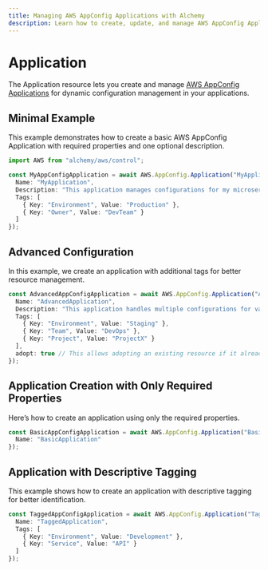 ```yaml
---
title: Managing AWS AppConfig Applications with Alchemy
description: Learn how to create, update, and manage AWS AppConfig Applications using Alchemy Cloud Control.
---
```


# Application

The Application resource lets you create and manage [AWS AppConfig Applications](https://docs.aws.amazon.com/appconfig/latest/userguide/) for dynamic configuration management in your applications.

## Minimal Example

This example demonstrates how to create a basic AWS AppConfig Application with required properties and one optional description.

```ts
import AWS from "alchemy/aws/control";

const MyAppConfigApplication = await AWS.AppConfig.Application("MyApplication", {
  Name: "MyApplication",
  Description: "This application manages configurations for my microservices.",
  Tags: [
    { Key: "Environment", Value: "Production" },
    { Key: "Owner", Value: "DevTeam" }
  ]
});
```

## Advanced Configuration

In this example, we create an application with additional tags for better resource management.

```ts
const AdvancedAppConfigApplication = await AWS.AppConfig.Application("AdvancedApplication", {
  Name: "AdvancedApplication",
  Description: "This application handles multiple configurations for various services.",
  Tags: [
    { Key: "Environment", Value: "Staging" },
    { Key: "Team", Value: "DevOps" },
    { Key: "Project", Value: "ProjectX" }
  ],
  adopt: true // This allows adopting an existing resource if it already exists
});
```

## Application Creation with Only Required Properties

Here’s how to create an application using only the required properties.

```ts
const BasicAppConfigApplication = await AWS.AppConfig.Application("BasicApplication", {
  Name: "BasicApplication"
});
```

## Application with Descriptive Tagging

This example shows how to create an application with descriptive tagging for better identification.

```ts
const TaggedAppConfigApplication = await AWS.AppConfig.Application("TaggedApplication", {
  Name: "TaggedApplication",
  Tags: [
    { Key: "Environment", Value: "Development" },
    { Key: "Service", Value: "API" }
  ]
});
```